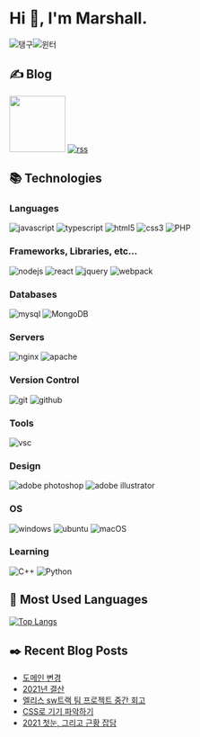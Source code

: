 # Hi 👋, I'm Marshall.

![탱구](https://marshallku.github.io/marshallku/assets/images/taengoo.gif)![윈터](https://marshallku.github.io/marshallku/assets/images/winter.gif)

## ✍️ Blog

[<img width="100" src="https://marshallku.github.io/marshallku/assets/images/blog-badge.svg" />][blog]
[![rss](https://img.shields.io/badge/RSS-FFA500?style=for-the-badge&logo=rss&logoColor=white)](https://marshallku.com/feed)

## 📚 Technologies

### Languages

![javascript](https://img.shields.io/badge/javascript%20-%23323330.svg?&style=for-the-badge&logo=javascript&logoColor=%23F7DF1E)
![typescript](https://img.shields.io/badge/typescript%20-%23007ACC.svg?&style=for-the-badge&logo=typescript&logoColor=white)
![html5](https://img.shields.io/badge/html5%20-%23E34F26.svg?&style=for-the-badge&logo=html5&logoColor=white)
![css3](https://img.shields.io/badge/css3%20-%231572B6.svg?&style=for-the-badge&logo=css3&logoColor=white)
![PHP](https://img.shields.io/badge/PHP-777BB4?style=for-the-badge&logo=php&logoColor=white)

### Frameworks, Libraries, etc...

![nodejs](https://img.shields.io/badge/Node.js-43853D?style=for-the-badge&logo=node.js&logoColor=white)
![react](https://img.shields.io/badge/react%20-%2320232a.svg?&style=for-the-badge&logo=react&logoColor=%2361DAFB)
![jquery](https://img.shields.io/badge/jquery%20-%230769AD.svg?&style=for-the-badge&logo=jquery&logoColor=white)
![webpack](https://img.shields.io/badge/webpack%20-%238DD6F9.svg?&style=for-the-badge&logo=webpack&logoColor=black)

### Databases

![mysql](https://img.shields.io/badge/mysql-%2300f.svg?&style=for-the-badge&logo=mysql&logoColor=white)
![MongoDB](https://img.shields.io/badge/MongoDB-%234ea94b.svg?&style=for-the-badge&logo=mongodb&logoColor=white)

### Servers

![nginx](https://img.shields.io/badge/nginx%20-%23009639.svg?&style=for-the-badge&logo=nginx&logoColor=white)
![apache](https://img.shields.io/badge/apache%20-%23D42029.svg?&style=for-the-badge&logo=apache&logoColor=white)

### Version Control

![git](https://img.shields.io/badge/git%20-%23F05033.svg?&style=for-the-badge&logo=git&logoColor=white)
![github](https://img.shields.io/badge/github%20-%23121011.svg?&style=for-the-badge&logo=github&logoColor=white)

### Tools

![vsc](https://img.shields.io/badge/vsc-005FED?style=for-the-badge&logo=visual%20studio%20code&logoColor=white)

### Design

![adobe photoshop](https://img.shields.io/badge/adobe%20photoshop%20-%2331A8FF.svg?&style=for-the-badge&logo=adobe%20photoshop&logoColor=white)
![adobe illustrator](https://img.shields.io/badge/adobe%20illustrator%20-%23FF9A00.svg?&style=for-the-badge&logo=adobe%20illustrator&logoColor=white)

### OS

![windows](https://img.shields.io/badge/Windows-0078D6?style=for-the-badge&logo=windows&logoColor=white)
![ubuntu](https://img.shields.io/badge/Ubuntu-E95420?style=for-the-badge&logo=ubuntu&logoColor=white)
![macOS](https://img.shields.io/badge/macos-000000?style=for-the-badge&logo=apple&logoColor=white)

### Learning

![C++](https://img.shields.io/badge/C%2B%2B-00599C?style=for-the-badge&logo=c%2B%2B&logoColor=white)
![Python](https://img.shields.io/badge/Python-14354C?style=for-the-badge&logo=python&logoColor=white)

## 💜 Most Used Languages

[![Top Langs](https://github-readme-stats.vercel.app/api/top-langs/?username=marshallku&langs_count=10&theme=onedark)](https://github.com/anuraghazra/github-readme-stats)

## ✒️ Recent Blog Posts

<!-- BLOG-POST-LIST:START -->
- [도메인 변경](https://marshallku.com/notice/%eb%8f%84%eb%a9%94%ec%9d%b8-%eb%b3%80%ea%b2%bd)
- [2021년 결산](https://marshallku.com/notice/2021%eb%85%84-%ea%b2%b0%ec%82%b0)
- [엘리스 sw트랙 팀 프로젝트 중간 회고](https://marshallku.com/web/log/%ec%97%98%eb%a6%ac%ec%8a%a4-sw%ed%8a%b8%eb%9e%99-%ed%8c%80-%ed%94%84%eb%a1%9c%ec%a0%9d%ed%8a%b8-%ec%a4%91%ea%b0%84-%ed%9a%8c%ea%b3%a0)
- [CSS로 기기 파악하기](https://marshallku.com/web/tips/css%eb%a1%9c-%ea%b8%b0%ea%b8%b0-%ed%8c%8c%ec%95%85%ed%95%98%ea%b8%b0)
- [2021 첫눈, 그리고 근황 잡담](https://marshallku.com/chat/2021-%ec%b2%ab%eb%88%88-%ea%b7%b8%eb%a6%ac%ea%b3%a0-%ea%b7%bc%ed%99%a9-%ec%9e%a1%eb%8b%b4)
<!-- BLOG-POST-LIST:END -->

[blog]: https://marshallku.com
